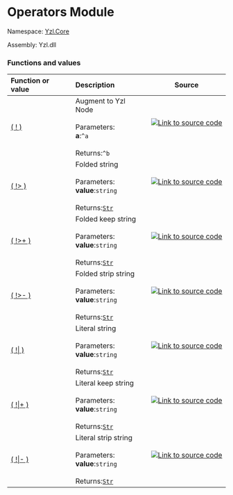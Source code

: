 # Operators Module

Namespace: [Yzl.Core](https://queil.github.io/yzl/reference/yzl-core)

Assembly: Yzl.dll



### Functions and values

Function or value | Description | Source
:--- | :--- | :---:
[( ! )](#(+!+))&nbsp; | Augment to Yzl Node<br />&nbsp;<br />Parameters: &nbsp;<br />**a**:<code>^a</code>&nbsp;<br />&nbsp;&nbsp;<br />Returns:<code>^b</code>&nbsp; | [![Link to source code](https://queil.github.io/yzl/content/img/github.png)](https://github.com/queil/yzl/tree/master/src/Operators.fs#L7-7)&nbsp;
[( !&gt; )](#(+!%3e+))&nbsp; | Folded string<br />&nbsp;<br />Parameters: &nbsp;<br />**value**:<code>string</code>&nbsp;<br />&nbsp;&nbsp;<br />Returns:<code><a href="https://queil.github.io/yzl/reference/yzl-core-yzl-str">Str</a></code>&nbsp; | [![Link to source code](https://queil.github.io/yzl/content/img/github.png)](https://github.com/queil/yzl/tree/master/src/Operators.fs#L9-9)&nbsp;
[( !&gt;+ )](#(+!%3e%2b+))&nbsp; | Folded keep string<br />&nbsp;<br />Parameters: &nbsp;<br />**value**:<code>string</code>&nbsp;<br />&nbsp;&nbsp;<br />Returns:<code><a href="https://queil.github.io/yzl/reference/yzl-core-yzl-str">Str</a></code>&nbsp; | [![Link to source code](https://queil.github.io/yzl/content/img/github.png)](https://github.com/queil/yzl/tree/master/src/Operators.fs#L13-13)&nbsp;
[( !&gt;- )](#(+!%3e-+))&nbsp; | Folded strip string<br />&nbsp;<br />Parameters: &nbsp;<br />**value**:<code>string</code>&nbsp;<br />&nbsp;&nbsp;<br />Returns:<code><a href="https://queil.github.io/yzl/reference/yzl-core-yzl-str">Str</a></code>&nbsp; | [![Link to source code](https://queil.github.io/yzl/content/img/github.png)](https://github.com/queil/yzl/tree/master/src/Operators.fs#L11-11)&nbsp;
[( !&#124; )](#(+!%7c+))&nbsp; | Literal string<br />&nbsp;<br />Parameters: &nbsp;<br />**value**:<code>string</code>&nbsp;<br />&nbsp;&nbsp;<br />Returns:<code><a href="https://queil.github.io/yzl/reference/yzl-core-yzl-str">Str</a></code>&nbsp; | [![Link to source code](https://queil.github.io/yzl/content/img/github.png)](https://github.com/queil/yzl/tree/master/src/Operators.fs#L15-15)&nbsp;
[( !&#124;+ )](#(+!%7c%2b+))&nbsp; | Literal keep string<br />&nbsp;<br />Parameters: &nbsp;<br />**value**:<code>string</code>&nbsp;<br />&nbsp;&nbsp;<br />Returns:<code><a href="https://queil.github.io/yzl/reference/yzl-core-yzl-str">Str</a></code>&nbsp; | [![Link to source code](https://queil.github.io/yzl/content/img/github.png)](https://github.com/queil/yzl/tree/master/src/Operators.fs#L19-19)&nbsp;
[( !&#124;- )](#(+!%7c-+))&nbsp; | Literal strip string<br />&nbsp;<br />Parameters: &nbsp;<br />**value**:<code>string</code>&nbsp;<br />&nbsp;&nbsp;<br />Returns:<code><a href="https://queil.github.io/yzl/reference/yzl-core-yzl-str">Str</a></code>&nbsp; | [![Link to source code](https://queil.github.io/yzl/content/img/github.png)](https://github.com/queil/yzl/tree/master/src/Operators.fs#L17-17)&nbsp;



